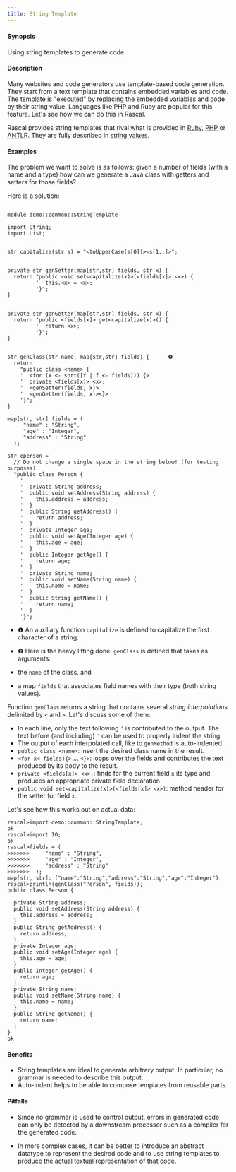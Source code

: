 ```yaml
---
title: String Template
---
```


#### Synopsis

Using string templates to generate code.

#### Description

Many websites and code generators use template-based code generation. They start from a text template that contains embedded variables and code. The template is "executed" by replacing the embedded variables and code by their string value. Languages like PHP and Ruby are popular for this feature. Let's see how we can do this in Rascal. 

Rascal provides string templates that rival what is provided in
[Ruby](http://www.ruby-doc.org/stdlib/libdoc/erb/rdoc/ERB.html), [PHP](http://www.php.net/) or [ANTLR](http://www.stringtemplate.org/).
They are fully described in [string values](../../../Rascal/Expressions/Values/String/index.md).

#### Examples

The problem we want to solve is as follows: 
given a number of fields (with a name and a type)
how can we generate a Java class with getters and setters for those fields?

Here is a solution:

```rascal 

module demo::common::StringTemplate

import String;
import List;


str capitalize(str s) = "<toUpperCase(s[0])><s[1..]>";
  

private str genSetter(map[str,str] fields, str x) {
  return "public void set<capitalize(x)>(<fields[x]> <x>) {
         '  this.<x> = <x>;
         '}";
}


private str genGetter(map[str,str] fields, str x) {
  return "public <fields[x]> get<capitalize(x)>() {
         '  return <x>;
         '}";
}


str genClass(str name, map[str,str] fields) {      ❷  
  return 
    "public class <name> {
    '  <for (x <- sort([f | f <- fields])) {>
    '  private <fields[x]> <x>;
    '  <genSetter(fields, x)>
    '  <genGetter(fields, x)><}>
    '}";
}

map[str, str] fields = (
     "name" : "String",
     "age" : "Integer",
     "address" : "String"
  );
  
str cperson = 
  // Do not change a single space in the string below! (for testing purposes)
  "public class Person {
    '  
    '  private String address;
    '  public void setAddress(String address) {
    '    this.address = address;
    '  }
    '  public String getAddress() {
    '    return address;
    '  }
    '  private Integer age;
    '  public void setAge(Integer age) {
    '    this.age = age;
    '  }
    '  public Integer getAge() {
    '    return age;
    '  }
    '  private String name;
    '  public void setName(String name) {
    '    this.name = name;
    '  }
    '  public String getName() {
    '    return name;
    '  }
    '}";

```

                
* ❶  An auxiliary function `capitalize` is defined to capitalize the first character of a string.

* ❷  Here is the heavy lifting done: `genClass` is defined that takes as arguments:

*  the `name` of the class, and
*  a map `fields` that associates field names with their type (both string values).


Function `genClass` returns a string that contains several _string interpolations_ delimited by `<` and `>`.
Let's discuss some of them:

*  In each line, only the text following `'` is contributed to the output. The text before (and including) `'` can be used to properly indent
   the string.
*  The output of each interpolated call, like to `genMethod` is auto-indented.
*  `public class <name>`: insert the desired class name in the result.
*  `<for x<-fields){>` ... `<}>`: loops over the fields and contributes the text produced by its body to the result.
*  `private <fields[x]> <x>;`: finds for the current field `x` its type and produces an appropriate private field declaration.
*  `public void set<capitalize(x)>(<fields[x]> <x>)`: method header for the setter for field `x`.

Let's see how this works out on actual data:

```rascal-shell 
rascal>import demo::common::StringTemplate;
ok
rascal>import IO;
ok
rascal>fields = (
>>>>>>>     "name" : "String",
>>>>>>>     "age" : "Integer",
>>>>>>>     "address" : "String"
>>>>>>>  );
map[str, str]: ("name":"String","address":"String","age":"Integer")
rascal>println(genClass("Person", fields));
public class Person {
  
  private String address;
  public void setAddress(String address) {
    this.address = address;
  }
  public String getAddress() {
    return address;
  }
  private Integer age;
  public void setAge(Integer age) {
    this.age = age;
  }
  public Integer getAge() {
    return age;
  }
  private String name;
  public void setName(String name) {
    this.name = name;
  }
  public String getName() {
    return name;
  }
}
ok
```

#### Benefits

*  String templates are ideal to generate arbitrary output. In particular, no grammar is needed to describe this output.
*  Auto-indent helps to be able to compose templates from reusable parts.

#### Pitfalls

*  Since no grammar is used to control output, errors in generated code can only be detected by a downstream processor such as a compiler for the generated code.

*  In more complex cases, it can be better to introduce an abstract datatype to represent the desired code and to use string templates to
produce the actual textual representation of that code.


